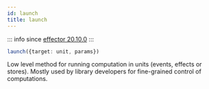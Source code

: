 ```yaml
---
id: launch
title: launch
---
```


::: info since
[effector 20.10.0](https://changelog.effector.dev/#effector-20-10-0)
:::

```ts
launch({target: unit, params})
```

Low level method for running computation in units (events, effects or stores). Mostly used by library developers for fine-grained control of computations.
